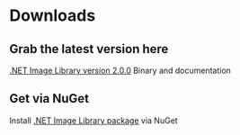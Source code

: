 # Downloads #
## Grab the latest version here ##
[.NET Image Library version 2.0.0](https://docs.google.com/uc?export=download&id=0ByDd6qehepdVNXFJZm9MYW13dDQ) Binary and documentation

## Get via NuGet ##
Install [.NET Image Library package](https://www.nuget.org/packages/ImageLibrary/) via NuGet